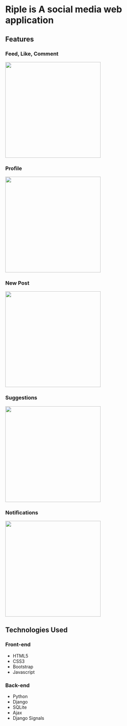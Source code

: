 # Riple is A social media web application

## Features
### Feed, Like, Comment

<img src="https://user-images.githubusercontent.com/78541121/148658114-548b16d3-387c-470a-a0db-0fbfecada028.gif" height="300" />

### Profile

<img src="https://user-images.githubusercontent.com/78541121/148658160-aa957adf-7c57-4e71-bf33-4ec9e3e0ef4a.gif" height="300" />

### New Post

<img src="https://user-images.githubusercontent.com/78541121/148658169-f20bd0ac-db93-4c69-9630-cd52478dc091.gif" height="300" />

### Suggestions

<img src="https://user-images.githubusercontent.com/78541121/148658184-37b4b048-50a9-4b2e-af65-b59814bc7d9b.gif" height="300" />

### Notifications

<img src="https://user-images.githubusercontent.com/78541121/148658187-c5aace10-7c8d-4a46-a21e-a5075f7a98a4.gif" height="300" />

## Technologies Used
### Front-end
* HTML5
* CSS3
* Bootstrap
* Javascript
### Back-end
* Python
* Django
* SQLite
* Ajax
* Django Signals
